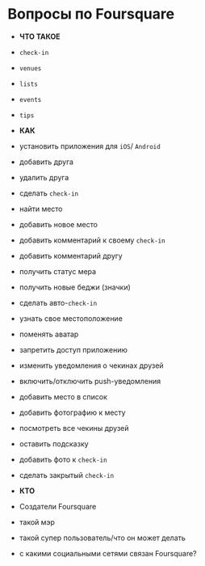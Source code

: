 # Вопросы по Foursquare

 - **ЧТО ТАКОЕ**
  - `check-in`
  - `venues`
  - `lists`
  - `events`
  - `tips`

 - **КАК**
  - установить приложения для `iOS`/ `Android`
  - добавить друга
  - удалить друга
  - сделать `check-in`
  - найти место
  - добавить новое место
  - добавить комментарий к своему `check-in`
  - добавить комментарий другу
  - получить статус мера
  - получить новые беджи (значки)
  - сделать авто-`check-in`
  - узнать свое местоположение
  - поменять аватар  
  - запретить доступ приложению
  - изменить уведомления о чекинах друзей
  - включить/отключить push-уведомления
  - добавить место в список
  - добавить фотографию к месту
  - посмотреть все чекины друзей
  - оставить подсказку
  - добавить фото к `check-in`
  - сделать закрытый `check-in`

 - **КТО**
  - Создатели Foursquare
  - такой мэр
  - такой супер пользователь/что он может делать

 - с какими социальными сетями связан Foursquare?
 
